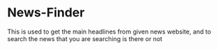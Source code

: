 # News-Finder
This is used to get the main headlines from given news website, and  to  search the news that you are searching is there or not
